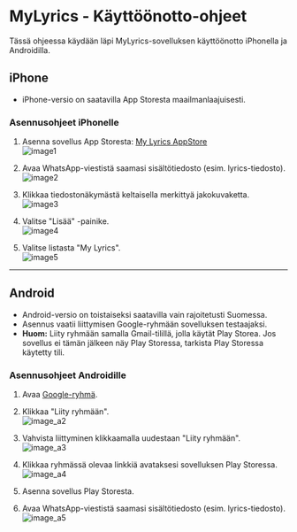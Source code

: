 # MyLyrics - Käyttöönotto-ohjeet

Tässä ohjeessa käydään läpi MyLyrics-sovelluksen käyttöönotto iPhonella ja Androidilla.

## iPhone

- iPhone-versio on saatavilla App Storesta maailmanlaajuisesti.

### Asennusohjeet iPhonelle

1. Asenna sovellus App Storesta: [My Lyrics AppStore](https://apps.apple.com/fi/app/my-lyrics/id6471364838)  
   ![image1](./iphone/images/appstore.jpeg)

2. Avaa WhatsApp-viestistä saamasi sisältötiedosto (esim. lyrics-tiedosto).  
   ![image2](./iphone/images/file_in_message.jpeg)

3. Klikkaa tiedostonäkymästä keltaisella merkittyä jakokuvaketta.  
   ![image3](./iphone/images/open_file.jpeg)

4. Valitse "Lisää" -painike.  
   ![image4](./iphone/images/select_more.jpeg)

5. Valitse listasta "My Lyrics".  
   ![image5](./iphone/images/select_app.jpeg)

---

## Android

- Android-versio on toistaiseksi saatavilla vain rajoitetusti Suomessa.
- Asennus vaatii liittymisen Google-ryhmään sovelluksen testaajaksi.
- **Huom:** Liity ryhmään samalla Gmail-tilillä, jolla käytät Play Storea. Jos sovellus ei tämän jälkeen näy Play Storessa, tarkista Play Storessa käytetty tili.

### Asennusohjeet Androidille

1. Avaa [Google-ryhmä](https://groups.google.com/g/my-lyrics-app).  

2. Klikkaa "Liity ryhmään".  
   ![image_a2](./android/images/group-not-joined.jpeg)

3. Vahvista liittyminen klikkaamalla uudestaan "Liity ryhmään".  
   ![image_a3](./android/images/clock_join.jpeg)

4. Klikkaa ryhmässä olevaa linkkiä avataksesi sovelluksen Play Storessa.  
   ![image_a4](./android/images/to_play_store.jpeg)

5. Asenna sovellus Play Storesta.

6. Avaa WhatsApp-viestistä saamasi sisältötiedosto (esim. lyrics-tiedosto).  
   ![image_a5](./android/images/whats-app-open.jpeg)
